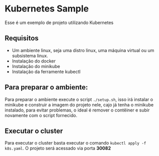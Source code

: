 
# Kubernetes Sample


Esse é um exemplo de projeto utilizando Kubernetes

## Requisitos
- Um ambiente linux, seja uma distro linux, uma máquina virtual ou um subsistema linux.
- Instalação do docker
- Instalação do minikube
- Instalação da ferramente kubectl

## Para preparar o ambiente:

Para preparar o ambiente execute o script
``./setup.sh``, isso irá instalar o minikube e construir a imagem do projeto nele, cajo já tenha o minikube instalado, para evitar problemas, o ideal é remover o contêiner e subir novamente com o script fornecido.

## Executar o cluster

Para executar o cluster basta executar o comando ``kubectl apply -f k8s.yaml``. O projeto será acessado via porta **30082**
